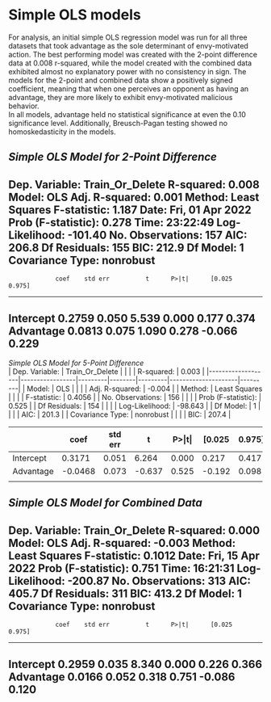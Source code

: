 # Simple OLS models
For analysis, an initial simple OLS regression model was run for all three datasets that took advantage as the sole determinant of envy-motivated action. 
The best performing model was created with the 2-point difference data at 0.008 r-squared, while the model created with the combined data exhibited almost no explanatory power with no consistency in sign. 
The models for the 2-point and combined data show a positively signed coefficient, meaning that when one perceives an opponent as having an advantage, they are more likely to exhibit envy-motivated malicious behavior.  
In all models, advantage held no statistical significance at even the 0.10 significance level. 
Additionally, Breusch-Pagan testing showed no homoskedasticity in the models.

*Simple OLS Model for 2-Point Difference*
------------------------------------------------------------------------------
Dep. Variable:        Train_Or_Delete   R-squared:                       0.008
Model:                            OLS   Adj. R-squared:                  0.001
Method:                 Least Squares   F-statistic:                     1.187
Date:                Fri, 01 Apr 2022   Prob (F-statistic):              0.278
Time:                        23:22:49   Log-Likelihood:                -101.40
No. Observations:                 157   AIC:                             206.8
Df Residuals:                     155   BIC:                             212.9
Df Model:                           1                                         
Covariance Type:            nonrobust                                         
------------------------------------------------------------------------------
                 coef    std err          t      P>|t|      [0.025      0.975]
------------------------------------------------------------------------------
Intercept      0.2759      0.050      5.539      0.000       0.177       0.374
Advantage      0.0813      0.075      1.090      0.278      -0.066       0.229
------------------------------------------------------------------------------


*Simple OLS Model for 5-Point Difference*                       
| Dep. Variable:    | Train_Or_Delete |         |        |         | R-squared:          | 0.003   |
|-------------------|-----------------|---------|--------|---------|---------------------|---------|
| Model:            | OLS             |         |        |         | Adj. R-squared:     | -0.004  |
| Method:           | Least Squares   |         |        |         | F-statistic:        | 0.4056  |
| No. Observations: | 156             |         |        |         | Prob (F-statistic): | 0.525   |
| Df Residuals:     | 154             |         |        |         | Log-Likelihood:     | -98.643 |
| Df Model:         | 1               |         |        |         | AIC:                | 201.3   |
| Covariance Type:  | nonrobust       |         |        |         | BIC:                | 207.4   |

|                   | coef            | std err | t      | P>\|t\| | [0.025              | 0.975]  |
|-------------------|-----------------|---------|--------|---------|---------------------|---------|
| Intercept         | 0.3171          | 0.051   | 6.264  | 0.000   | 0.217               | 0.417   |
| Advantage         | -0.0468         | 0.073   | -0.637 | 0.525   | -0.192              | 0.098   |
|                   |                 |         |        |         |                     |         |


*Simple OLS Model for Combined Data*
------------------------------------------------------------------------------
Dep. Variable:        Train_Or_Delete   R-squared:                       0.000
Model:                            OLS   Adj. R-squared:                 -0.003
Method:                 Least Squares   F-statistic:                    0.1012
Date:                Fri, 15 Apr 2022   Prob (F-statistic):              0.751
Time:                        16:21:31   Log-Likelihood:                -200.87
No. Observations:                 313   AIC:                             405.7
Df Residuals:                     311   BIC:                             413.2
Df Model:                           1                                         
Covariance Type:            nonrobust                                         
------------------------------------------------------------------------------
                 coef    std err          t      P>|t|      [0.025      0.975]
------------------------------------------------------------------------------
Intercept      0.2959      0.035      8.340      0.000       0.226       0.366
Advantage      0.0166      0.052      0.318      0.751      -0.086       0.120
------------------------------------------------------------------------------

